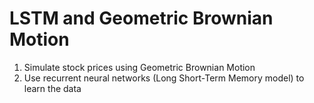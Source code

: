 # LSTM and Geometric Brownian Motion

1. Simulate stock prices using Geometric Brownian Motion
2. Use recurrent neural networks (Long Short-Term Memory model) to learn the data
